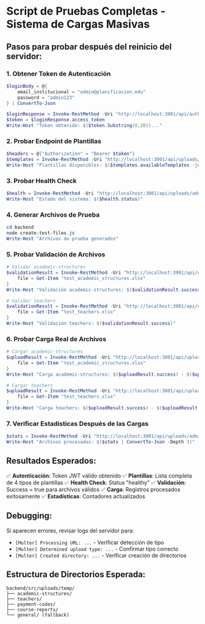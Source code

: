 # Script de Pruebas Completas - Sistema de Cargas Masivas

## Pasos para probar después del reinicio del servidor:

### 1. Obtener Token de Autenticación
```powershell
$loginBody = @{
    email_institucional = "admin@planificacion.edu"
    password = "admin123"
} | ConvertTo-Json

$loginResponse = Invoke-RestMethod -Uri "http://localhost:3001/api/auth/login" -Method POST -Headers @{"Content-Type"="application/json"} -Body $loginBody
$token = $loginResponse.access_token
Write-Host "Token obtenido: $($token.Substring(0,20))..."
```

### 2. Probar Endpoint de Plantillas
```powershell
$headers = @{"Authorization" = "Bearer $token"}
$templates = Invoke-RestMethod -Uri "http://localhost:3001/api/uploads/templates" -Headers $headers
Write-Host "Plantillas disponibles: $($templates.availableTemplates -join ', ')"
```

### 3. Probar Health Check
```powershell
$health = Invoke-RestMethod -Uri "http://localhost:3001/api/uploads/admin/health" -Headers $headers
Write-Host "Estado del sistema: $($health.status)"
```

### 4. Generar Archivos de Prueba
```powershell
cd backend
node create-test-files.js
Write-Host "Archivos de prueba generados"
```

### 5. Probar Validación de Archivos
```powershell
# Validar academic-structures
$validationResult = Invoke-RestMethod -Uri "http://localhost:3001/api/uploads/validate/academic-structures" -Method POST -Headers $headers -Form @{
    file = Get-Item "test_academic_structures.xlsx"
}
Write-Host "Validación academic-structures: $($validationResult.success)"

# Validar teachers
$validationResult = Invoke-RestMethod -Uri "http://localhost:3001/api/uploads/validate/teachers" -Method POST -Headers $headers -Form @{
    file = Get-Item "test_teachers.xlsx"
}
Write-Host "Validación teachers: $($validationResult.success)"
```

### 6. Probar Carga Real de Archivos
```powershell
# Cargar academic-structures
$uploadResult = Invoke-RestMethod -Uri "http://localhost:3001/api/uploads/academic-structures" -Method POST -Headers $headers -Form @{
    file = Get-Item "test_academic_structures.xlsx"
}
Write-Host "Carga academic-structures: $($uploadResult.success) - $($uploadResult.processedRecords) registros"

# Cargar teachers
$uploadResult = Invoke-RestMethod -Uri "http://localhost:3001/api/uploads/teachers" -Method POST -Headers $headers -Form @{
    file = Get-Item "test_teachers.xlsx"
}
Write-Host "Carga teachers: $($uploadResult.success) - $($uploadResult.processedRecords) registros"
```

### 7. Verificar Estadísticas Después de las Cargas
```powershell
$stats = Invoke-RestMethod -Uri "http://localhost:3001/api/uploads/admin/stats" -Headers $headers
Write-Host "Archivos procesados: $($stats | ConvertTo-Json -Depth 3)"
```

## Resultados Esperados:

✅ **Autenticación**: Token JWT válido obtenido
✅ **Plantillas**: Lista completa de 4 tipos de plantillas
✅ **Health Check**: Status "healthy" 
✅ **Validación**: Success = true para archivos válidos
✅ **Carga**: Registros procesados exitosamente
✅ **Estadísticas**: Contadores actualizados

## Debugging:

Si aparecen errores, revisar logs del servidor para:
- `[Multer] Processing URL: ...` - Verificar detección de tipo
- `[Multer] Determined upload type: ...` - Confirmar tipo correcto
- `[Multer] Created directory: ...` - Verificar creación de directorios

## Estructura de Directorios Esperada:

```
backend/src/uploads/temp/
├── academic-structures/
├── teachers/
├── payment-codes/
├── course-reports/
└── general/ (fallback)
```
